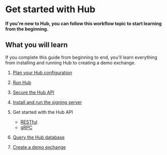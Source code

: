 # Get started with Hub

**If you're new to Hub, you can follow this workflow topic to start learning from the beginning.**

## What you will learn

If you complete this guide from beginning to end, you'll learn everything from installing and running Hub to creating a demo exchange.

1. [Plan your Hub configuration](../how-to-guides/configure-hub.md)

2. [Run Hub](../how-to-guides/install-hub.md)

3. [Secure the Hub API](../how-to-guides/secure-hub-api.md)

4. [Install and run the signing server](../how-to-guides/install-the-signing-server.md)

5. Get started with the Hub API

    - [RESTful](../how-to-guides/get-started-with-rest-api.md)
    - [gRPC](../how-to-guides/get-started-with-the-grpc-api.md)

6. [Query the Hub database](../how-to-guides/query-the-database.md)

7. [Create a demo exchange](../how-to-guides/create-a-demo-exchange.md)